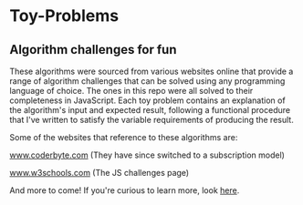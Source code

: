 # Toy-Problems
## Algorithm challenges for fun

These algorithms were sourced from various websites online that provide a range of algorithm challenges
that can be solved using any programming language of choice. The ones in this repo were all solved
to their completeness in JavaScript. Each toy problem contains an explanation of the algorithm's
input and expected result, following a functional procedure that I've written to satisfy the 
variable requirements of producing the result. 

Some of the websites that reference to these algorithms are:


www.coderbyte.com (They have since switched to a subscription model)

www.w3schools.com (The JS challenges page)

And more to come! If you're curious to learn more, look [here](https://programmers.stackexchange.com/questions/756/where-can-i-find-programming-puzzles-and-challenges "Stackoverflow").

